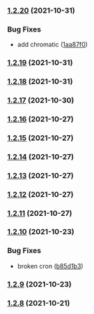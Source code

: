 ### [1.2.20](https://github.com/graydigital/gd-ui/compare/v1.2.19...v1.2.20) (2021-10-31)


### Bug Fixes

* add chromatic ([1aa87f0](https://github.com/graydigital/gd-ui/commit/1aa87f04114e3c442c263ef59a05c9fba059d190))

### [1.2.19](https://github.com/graydigital/gd-ui/compare/v1.2.18...v1.2.19) (2021-10-31)

### [1.2.18](https://github.com/graydigital/gd-ui/compare/v1.2.17...v1.2.18) (2021-10-31)

### [1.2.17](https://github.com/graydigital/gd-ui/compare/v1.2.16...v1.2.17) (2021-10-30)

### [1.2.16](https://github.com/graydigital/gd-ui/compare/v1.2.15...v1.2.16) (2021-10-27)

### [1.2.15](https://github.com/graydigital/gd-ui/compare/v1.2.14...v1.2.15) (2021-10-27)

### [1.2.14](https://github.com/graydigital/gd-ui/compare/v1.2.13...v1.2.14) (2021-10-27)

### [1.2.13](https://github.com/graydigital/gd-ui/compare/v1.2.12...v1.2.13) (2021-10-27)

### [1.2.12](https://github.com/graydigital/gd-ui/compare/v1.2.11...v1.2.12) (2021-10-27)

### [1.2.11](https://github.com/graydigital/gd-ui/compare/v1.2.10...v1.2.11) (2021-10-27)

### [1.2.10](https://github.com/graydigital/gd-ui/compare/v1.2.9...v1.2.10) (2021-10-23)


### Bug Fixes

* broken cron ([b85d1b3](https://github.com/graydigital/gd-ui/commit/b85d1b3187aa024cd730e4bce30589d0f90474a0))

### [1.2.9](https://github.com/graydigital/gd-ui/compare/v1.2.8...v1.2.9) (2021-10-23)

### [1.2.8](https://github.com/graydigital/gd-ui/compare/v1.2.7...v1.2.8) (2021-10-21)
